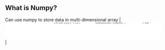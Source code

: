 ## What is Numpy?
Can use numpy to store data in multi-dimensional array
|![sucess](./images/Capture.JPG)|